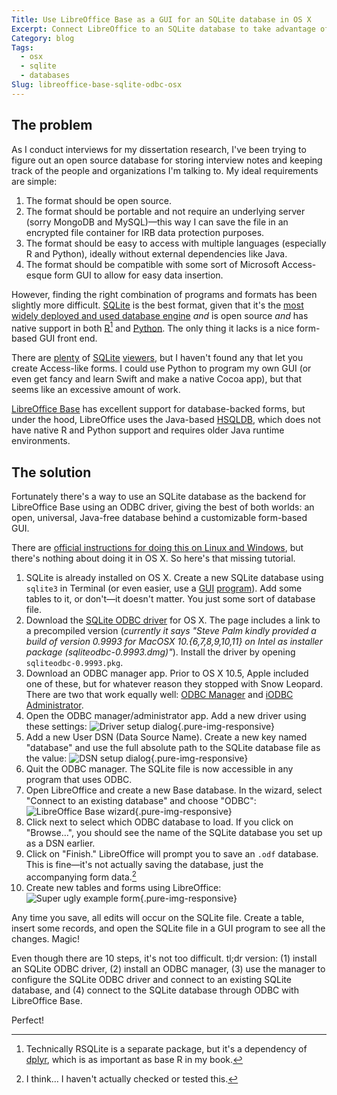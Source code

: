 ```yaml
---
Title: Use LibreOffice Base as a GUI for an SQLite database in OS X
Excerpt: Connect LibreOffice to an SQLite database to take advantage of SQLite’s ubiquitousness and LibreOffice’s form-based GUI.
Category: blog
Tags: 
  - osx
  - sqlite
  - databases
Slug: libreoffice-base-sqlite-odbc-osx
---
```



## The problem

As I conduct interviews for my dissertation research, I've been trying to figure out an open source database for storing interview notes and keeping track of the people and organizations I'm talking to. My ideal requirements are simple:

1. The format should be open source.
2. The format should be portable and not require an underlying server (sorry MongoDB and MySQL)—this way I can save the file in an encrypted file container for IRB data protection purposes.
3. The format should be easy to access with multiple languages (especially R and Python), ideally without external dependencies like Java.
4. The format should be compatible with some sort of Microsoft Access-esque form GUI to allow for easy data insertion.

However, finding the right combination of programs and formats has been slightly more difficult. [SQLite](https://sqlite.org/) is the best format, given that it's the [most widely deployed and used database engine](https://sqlite.org/mostdeployed.html) *and* is open source *and* has native support in both [R](https://cran.r-project.org/web/packages/dplyr/)[^1] and [Python](https://docs.python.org/3/library/sqlite3.html). The only thing it lacks is a nice form-based GUI front end. 

There are [plenty](http://sqlitebrowser.org/) of [SQLite](https://www.sqlitepro.com/) [viewers](https://addons.mozilla.org/en-US/firefox/addon/sqlite-manager-webext/), but I haven't found any that let you create Access-like forms. I could use Python to program my own GUI (or even get fancy and learn Swift and make a native Cocoa app), but that seems like an excessive amount of work.

[LibreOffice Base](https://www.libreoffice.org/discover/base/) has excellent support for database-backed forms, but under the hood, LibreOffice uses the Java-based [HSQLDB](http://hsqldb.org/), which does not have native R and Python support and requires older Java runtime environments. 

## The solution

Fortunately there's a way to use an SQLite database as the backend for LibreOffice Base using an ODBC driver, giving the best of both worlds: an open, universal, Java-free database behind a customizable form-based GUI. 

There are [official instructions for doing this on Linux and Windows](https://wiki.openoffice.org/wiki/Documentation/How_Tos/Using_SQLite_With_OpenOffice.org), but there's nothing about doing it in OS X. So here's that missing tutorial.

1. SQLite is already installed on OS X. Create a new SQLite database using `sqlite3` in Terminal (or even easier, use a [GUI](http://sqlitebrowser.org/) [program](https://www.sqlitepro.com/)). Add some tables to it, or don't—it doesn't matter. You just some sort of database file.
2. Download the [SQLite ODBC driver](http://www.ch-werner.de/sqliteodbc/) for OS X. The page includes a link to a precompiled version (*currently it says "Steve Palm kindly provided a build of version 0.9993 for MacOSX 10.{6,7,8,9,10,11} on Intel as installer package (sqliteodbc-0.9993.dmg)"*). Install the driver by opening `sqliteodbc-0.9993.pkg`.
3. Download an ODBC manager app. Prior to OS X 10.5, Apple included one of these, but for whatever reason they stopped with Snow Leopard. There are two that work equally well: [ODBC Manager](http://www.odbcmanager.net/index.php) and [iODBC Administrator](http://www.iodbc.org/dataspace/iodbc/wiki/iODBC/Downloads).
4. Open the ODBC manager/administrator app. Add a new driver using these settings:
    ![Driver setup dialog](/files/images/libreoffice-sqlite/driver_setup.png "Driver setup dialog"){.pure-img-responsive}
5. Add a new User DSN (Data Source Name). Create a new key named "database" and use the full absolute path to the SQLite database file as the value:
    ![DSN setup dialog](/files/images/libreoffice-sqlite/dsn_setup.png "DSN setup dialog"){.pure-img-responsive}
6. Quit the ODBC manager. The SQLite file is now accessible in any program that uses ODBC.
7. Open LibreOffice and create a new Base database. In the wizard, select "Connect to an existing database" and choose "ODBC":
    ![LibreOffice Base wizard](/files/images/libreoffice-sqlite/base_wizard.png "LibreOffice Base wizard"){.pure-img-responsive}
8. Click next to select which ODBC database to load. If you click on "Browse…", you should see the name of the SQLite database you set up as a DSN earlier.
9. Click on "Finish." LibreOffice will prompt you to save an `.odf` database. This is fine—it's not actually saving the database, just the accompanying form data.[^2]
10. Create new tables and forms using LibreOffice:
    ![Super ugly example form](/files/images/libreoffice-sqlite/ugly_form.png "Super ugly example form"){.pure-img-responsive}

Any time you save, all edits will occur on the SQLite file. Create a table, insert some records, and open the SQLite file in a GUI program to see all the changes. Magic!

Even though there are 10 steps, it's not too difficult. tl;dr version: (1) install an SQLite ODBC driver, (2) install an ODBC manager, (3) use the manager to configure the SQLite ODBC driver and connect to an existing SQLite database, and (4) connect to the SQLite database through ODBC with LibreOffice Base.

Perfect!

[^1]:   Technically RSQLite is a separate package, but it's a dependency of [dplyr](https://cran.r-project.org/web/packages/dplyr/index.html), which is as important as base R in my book.

[^2]:   I think… I haven't actually checked or tested this.
